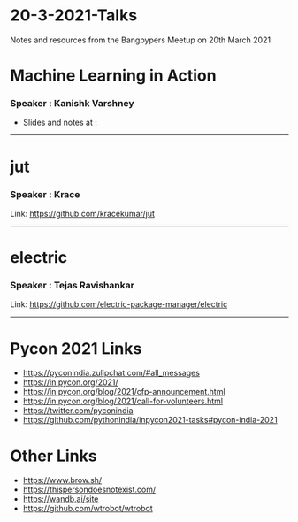 # 20-3-2021-Talks
Notes and resources from the Bangpypers Meetup on 20th March 2021

# **Machine Learning in Action**

### Speaker : Kanishk Varshney 
- Slides and notes at : 

----
# **jut**

### Speaker : Krace

Link: https://github.com/kracekumar/jut

----
# **electric**

### Speaker : Tejas Ravishankar

Link: https://github.com/electric-package-manager/electric

----

# Pycon 2021 Links

- https://pyconindia.zulipchat.com/#all_messages
- https://in.pycon.org/2021/
- https://in.pycon.org/blog/2021/cfp-announcement.html
- https://in.pycon.org/blog/2021/call-for-volunteers.html
- https://twitter.com/pyconindia
- https://github.com/pythonindia/inpycon2021-tasks#pycon-india-2021

# Other Links

- https://www.brow.sh/
- https://thispersondoesnotexist.com/
- https://wandb.ai/site
- https://github.com/wtrobot/wtrobot 


